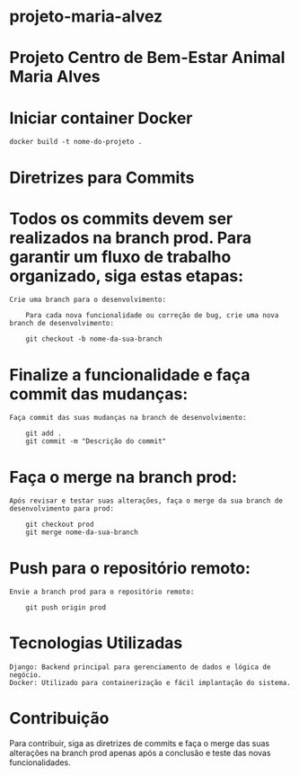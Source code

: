 # projeto-maria-alvez

# Projeto Centro de Bem-Estar Animal Maria Alves


# Iniciar container Docker 

    docker build -t nome-do-projeto . 

# Diretrizes para Commits #

# Todos os commits devem ser realizados na branch prod. Para garantir um fluxo de trabalho organizado, siga estas etapas:

    Crie uma branch para o desenvolvimento:

        Para cada nova funcionalidade ou correção de bug, crie uma nova branch de desenvolvimento:

        git checkout -b nome-da-sua-branch

# Finalize a funcionalidade e faça commit das mudanças:

    Faça commit das suas mudanças na branch de desenvolvimento:

        git add .
        git commit -m "Descrição do commit"

# Faça o merge na branch prod:

    Após revisar e testar suas alterações, faça o merge da sua branch de desenvolvimento para prod:

        git checkout prod
        git merge nome-da-sua-branch

# Push para o repositório remoto:

    Envie a branch prod para o repositório remoto:

        git push origin prod

# Tecnologias Utilizadas

    Django: Backend principal para gerenciamento de dados e lógica de negócio.
    Docker: Utilizado para containerização e fácil implantação do sistema.

# Contribuição

Para contribuir, siga as diretrizes de commits e faça o merge das suas alterações na branch prod apenas após a conclusão e teste das novas funcionalidades.